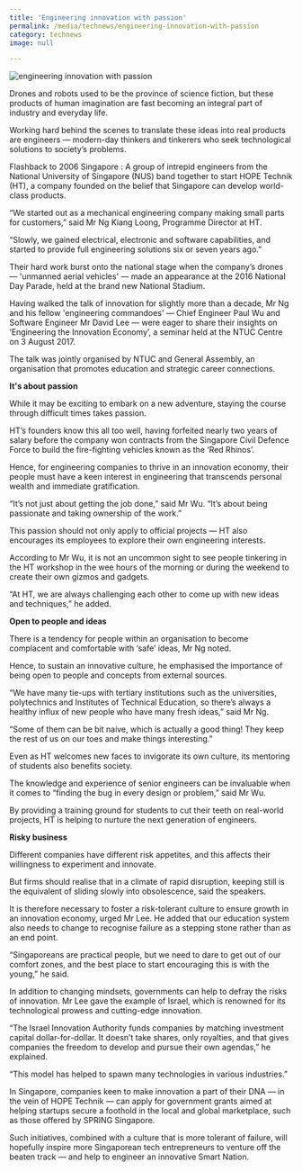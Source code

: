 ```yaml
---
title: 'Engineering innovation with passion'
permalink: /media/technews/engineering-innovation-with-passion
category: technews
image: null

---
```



![engineering innovation with passion](/images/technews/engineering-innovation-with-passion-part-1.jpg)

Drones and robots used to be the province of science fiction, but these products of human imagination are fast becoming an integral part of industry and everyday life.

Working hard behind the scenes to translate these ideas into real products are engineers — modern-day thinkers and tinkerers who seek technological solutions to society’s problems.

Flashback to 2006 Singapore : A group of intrepid engineers from the National University of Singapore (NUS) band together to start HOPE Technik (HT), a company founded on the belief that Singapore can develop world-class products.

“We started out as a mechanical engineering company making small parts for customers,” said Mr Ng Kiang Loong, Programme Director at HT.

“Slowly, we gained electrical, electronic and software capabilities, and started to provide full engineering solutions six or seven years ago.”

Their hard work burst onto the national stage when the company’s drones — 'unmanned aerial vehicles' — made an appearance at the 2016 National Day Parade, held at the brand new National Stadium.

Having walked the talk of innovation for slightly more than a decade, Mr Ng and his fellow 'engineering commandoes'  — Chief Engineer Paul Wu and Software Engineer Mr David Lee — were eager to share their insights on ‘Engineering the Innovation Economy’, a seminar held at the NTUC Centre on 3 August 2017.

The talk was jointly organised by NTUC and General Assembly, an organisation that promotes education and strategic career connections.


**It's about passion**

While it may be exciting to embark on a new adventure, staying the course through difficult times takes passion.

HT’s founders know this all too well, having forfeited nearly two years of salary before the company won contracts from the Singapore Civil Defence Force to build the fire-fighting vehicles known as the ‘Red Rhinos’.

Hence, for engineering companies to thrive in an innovation economy, their people must have a keen interest in engineering that transcends personal wealth and immediate gratification.

“It’s not just about getting the job done,” said Mr Wu. “It’s about being passionate and taking ownership of the work.”

This passion should not only apply to official projects — HT also encourages its employees to explore their own engineering interests.

According to Mr Wu, it is not an uncommon sight to see people tinkering in the HT workshop in the wee hours of the morning or during the weekend to create their own gizmos and gadgets.

“At HT, we are always challenging each other to come up with new ideas and techniques,” he added.


**Open to people and ideas**

There is a tendency for people within an organisation to become complacent and comfortable with ‘safe’ ideas, Mr Ng noted.

Hence, to sustain an innovative culture, he emphasised the importance of being open to people and concepts from external sources.

“We have many tie-ups with tertiary institutions such as the universities, polytechnics and Institutes of Technical Education, so there’s always a healthy influx of new people who have many fresh ideas,” said Mr Ng.

“Some of them can be bit naive, which is actually a good thing! They keep the rest of us on our toes and make things interesting.”

Even as HT welcomes new faces to invigorate its own culture, its mentoring of students also benefits society.

The knowledge and experience of senior engineers can be invaluable when it comes to “finding the bug in every design or problem,” said Mr Wu.

By providing a training ground for students to cut their teeth on real-world projects, HT is helping to nurture the next generation of engineers.


**Risky business**

Different companies have different risk appetites, and this affects their willingness to experiment and innovate.

But firms should realise that in a climate of rapid disruption, keeping still is the equivalent of sliding slowly into obsolescence, said the speakers.

It is therefore necessary to foster a risk-tolerant culture to ensure growth in an innovation economy, urged Mr Lee. He added that our education system also needs to change to recognise failure as a stepping stone rather than as an end point.

“Singaporeans are practical people, but we need to dare to get out of our comfort zones, and the best place to start encouraging this is with the young,” he said.

In addition to changing mindsets, governments can help to defray the risks of innovation. Mr Lee gave the example of Israel, which is renowned for its technological prowess and cutting-edge innovation.

“The Israel Innovation Authority funds companies by matching investment capital dollar-for-dollar. It doesn’t take shares, only royalties, and that gives companies the freedom to develop and pursue their own agendas,” he explained.

“This model has helped to spawn many technologies in various industries.”

In Singapore, companies keen to make innovation a part of their DNA — in the vein of HOPE Technik — can apply for government grants aimed at helping startups secure a foothold in the local and global marketplace, such as those offered by SPRING Singapore.

Such initiatives, combined with a culture that is more tolerant of failure, will hopefully inspire more Singaporean tech entrepreneurs to venture off the beaten track — and help to engineer an innovative Smart Nation.

